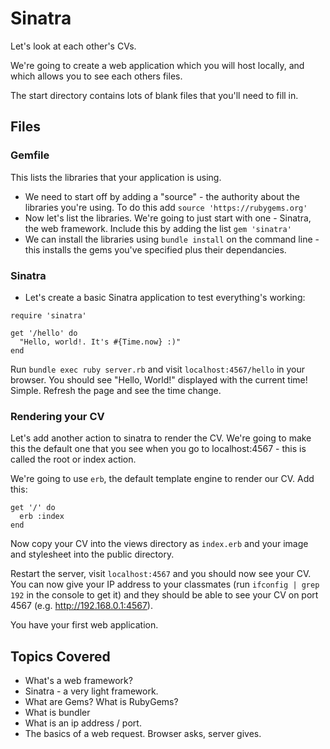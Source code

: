 # Sinatra

Let's look at each other's CVs. 

We're going to create a web application which you will host locally, and which allows you to see each others files.

The start directory contains lots of blank files that you'll need to fill in. 

## Files

### Gemfile

This lists the libraries that your application is using.

* We need to start off by adding a "source" - the authority about the libraries you're using. To do this add `source 'https://rubygems.org'`
* Now let's list the libraries. We're going to just start with one - Sinatra, the web framework. Include this by adding the list `gem 'sinatra'`
* We can install the libraries using `bundle install` on the command line - this installs the gems you've specified plus their dependancies.

### Sinatra

* Let's create a basic Sinatra application to test everything's working:

```
require 'sinatra'

get '/hello' do
  "Hello, world!. It's #{Time.now} :)"
end
```

Run `bundle exec ruby server.rb` and visit `localhost:4567/hello` in your browser. You should see "Hello, World!" displayed with the current time! Simple. Refresh the page and see the time change. 

### Rendering your CV

Let's add another action to sinatra to render the CV. We're going to make this the default one that you see when you go to localhost:4567 - this is called the root or index action.

We're going to use `erb`, the default template engine to render our CV. Add this:

```
get '/' do
  erb :index
end
```

Now copy your CV into the views directory as `index.erb` and your image and stylesheet into the public directory.

Restart the server, visit `localhost:4567` and you should now see your CV. You can now give your IP address to your classmates (run `ifconfig | grep 192` in the console to get it) and they should be able to see your CV on port 4567 (e.g. http://192.168.0.1:4567).

You have your first web application.

## Topics Covered

* What's a web framework?
* Sinatra - a very light framework.
* What are Gems? What is RubyGems?
* What is bundler
* What is an ip address / port.
* The basics of a web request. Browser asks, server gives.